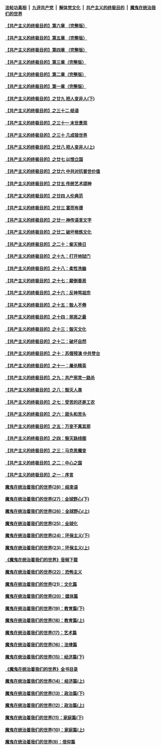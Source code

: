 ####  [法轮功真相](../../../../basic/blob/master/README.md?t=05301401) &nbsp;|&nbsp; [九评共产党](../../../../9ping.md/blob/master/README.md?t=05301401) &nbsp;|&nbsp; [解体党文化](../../../../jtdwh.md/blob/master/README.md?t=05301401)  &nbsp;|&nbsp; [共产主义的终极目的](../../../../gczydzjmd.md/blob/master/README.md?t=05301401) &nbsp;|&nbsp; [魔鬼在统治我们的世界](../../../../mgztzwmdsj.md/blob/master/README.md?t=05301401) 

#### [【共产主义的终极目的】第六章 （完整版）](../pages/nsc422/n11428913.md?t=05301401) 

#### [【共产主义的终极目的】第五章 （完整版）](../pages/nsc422/n11428912.md?t=05301401) 

#### [【共产主义的终极目的】第四章 （完整版）](../pages/nsc422/n11428907.md?t=05301401) 

#### [【共产主义的终极目的】第三章（完整版）](../pages/nsc422/n11428848.md?t=05301401) 

#### [【共产主义的终极目的】第二章（完整版）](../pages/nsc422/n11428831.md?t=05301401) 

#### [【共产主义的终极目的】第一章（完整版）](../pages/nsc422/n11417651.md?t=05301401) 

#### [【共产主义的终极目的】之廿九 把人变非人(下)](../pages/nsc422/n11344140.md?t=05301401) 

#### [【共产主义的终极目的】之三十二 结语](../pages/nsc422/n11360535.md?t=05301401) 

#### [【共产主义的终极目的】之三十一 末世景观](../pages/nsc422/n11351129.md?t=05301401) 

#### [【共产主义的终极目的】之三十 几成狼世界](../pages/nsc422/n11348280.md?t=05301401) 

#### [【共产主义的终极目的】之廿八 把人变非人(上)](../pages/nsc422/n11340492.md?t=05301401) 

#### [【共产主义的终极目的】之廿七 以恨立国](../pages/nsc422/n11336944.md?t=05301401) 

#### [【共产主义的终极目的】之廿六 中共对抗普世价值](../pages/nsc422/n11324785.md?t=05301401) 

#### [【共产主义的终极目的】之廿五 传统艺术颂神](../pages/nsc422/n11296396.md?t=05301401) 

#### [【共产主义的终极目的】之廿四 人伦典范](../pages/nsc422/n11296397.md?t=05301401) 

#### [【共产主义的终极目的】之廿三 富而有德](../pages/nsc422/n11283598.md?t=05301401) 

#### [【共产主义的终极目的】之廿一 神传语言文字](../pages/nsc422/n11263265.md?t=05301401) 

#### [【共产主义的终极目的】之廿二 破坏修炼文化](../pages/nsc422/n11245728.md?t=05301401) 

#### [【共产主义的终极目的】之二十：偷天换日](../pages/nsc422/n11238846.md?t=05301401) 

#### [【共产主义的终极目的】之十九：打开地狱门](../pages/nsc422/n11206376.md?t=05301401) 

#### [【共产主义的终极目的】之十八：柔性洗脑](../pages/nsc422/n11199994.md?t=05301401) 

#### [【共产主义的终极目的】之十七：颠倒善恶](../pages/nsc422/n11179782.md?t=05301401) 

#### [【共产主义的终极目的】之十六：反神骂祖宗](../pages/nsc422/n11166798.md?t=05301401) 

#### [【共产主义的终极目的】之十五：毁人不倦](../pages/nsc422/n11166792.md?t=05301401) 

#### [【共产主义的终极目的】之十四：邪恶之最](../pages/nsc422/n11150249.md?t=05301401) 

#### [【共产主义的终极目的】之十三：毁灭文化](../pages/nsc422/n11135227.md?t=05301401) 

#### [【共产主义的终极目的】之十二：破坏自然](../pages/nsc422/n11135214.md?t=05301401) 

#### [【共产主义的终极目的】之十：苏俄预演 中共登台](../pages/nsc422/n11118424.md?t=05301401) 

#### [【共产主义的终极目的】之十一：屠杀精英](../pages/nsc422/n11118442.md?t=05301401) 

#### [【共产主义的终极目的】之九：共产邪灵一路杀](../pages/nsc422/n11114139.md?t=05301401) 

#### [【共产主义的终极目的】之八：毁灭人类](../pages/nsc422/n11108503.md?t=05301401) 

#### [【共产主义的终极目的】之七：受苦的还是工农](../pages/nsc422/n11101809.md?t=05301401) 

#### [【共产主义的终极目的】之六：甜头和苦头](../pages/nsc422/n11096971.md?t=05301401) 

#### [【共产主义的终极目的】之五：万变不离其邪](../pages/nsc422/n11091285.md?t=05301401) 

#### [【共产主义的终极目的】之四：毁灭路线图](../pages/nsc422/n11086284.md?t=05301401) 

#### [【共产主义的终极目的】之三：马克思魔变](../pages/nsc422/n11061941.md?t=05301401) 

#### [【共产主义的终极目的】之二：中心之国](../pages/nsc422/n11047728.md?t=05301401) 

#### [【共产主义的终极目的】之一：序言](../pages/nsc422/n11086077.md?t=05301401) 

#### [魔鬼在统治着我们的世界(28)：结束语](../pages/nsc422/n10936246.md?t=05301401) 

#### [魔鬼在统治着我们的世界(27)：全球野心(下)](../pages/nsc422/n10928319.md?t=05301401) 

#### [魔鬼在统治着我们的世界(26)：全球野心(上)](../pages/nsc422/n10900318.md?t=05301401) 

#### [魔鬼在统治着我们的世界(25)：全球化](../pages/nsc422/n10788205.md?t=05301401) 

#### [魔鬼在统治着我们的世界(24)：环保主义(下)](../pages/nsc422/n10695307.md?t=05301401) 

#### [魔鬼在统治着我们的世界(23)：环保主义(上)](../pages/nsc422/n10688613.md?t=05301401) 

#### [《魔鬼在统治着我们的世界》音频下载](../pages/nsc422/n10635553.md?t=05301401) 

#### [魔鬼在统治着我们的世界(22)：恐怖主义](../pages/nsc422/n10614727.md?t=05301401) 

#### [魔鬼在统治着我们的世界(21)：文化篇](../pages/nsc422/n10597706.md?t=05301401) 

#### [魔鬼在统治着我们的世界(20)：媒体篇](../pages/nsc422/n10586579.md?t=05301401) 

#### [魔鬼在统治着我们的世界(19)：教育篇(下)](../pages/nsc422/n10564808.md?t=05301401) 

#### [魔鬼在统治着我们的世界(18)：教育篇(上)](../pages/nsc422/n10526970.md?t=05301401) 

#### [魔鬼在统治着我们的世界(17)：艺术篇](../pages/nsc422/n10499093.md?t=05301401) 

#### [魔鬼在统治着我们的世界(16)：法律篇](../pages/nsc422/n10485969.md?t=05301401) 

#### [魔鬼在统治着我们的世界(15)：经济篇(下)](../pages/nsc422/n10469975.md?t=05301401) 

#### [《魔鬼在统治着我们的世界》全书目录](../pages/nsc422/n10464261.md?t=05301401) 

#### [魔鬼在统治着我们的世界(14)：经济篇(上)](../pages/nsc422/n10457370.md?t=05301401) 

#### [魔鬼在统治着我们的世界(13)：政治篇(下)](../pages/nsc422/n10448270.md?t=05301401) 

#### [魔鬼在统治着我们的世界(12)：政治篇(上)](../pages/nsc422/n10444576.md?t=05301401) 

#### [魔鬼在统治着我们的世界(11)：家庭篇(下)](../pages/nsc422/n10440961.md?t=05301401) 

#### [魔鬼在统治着我们的世界(10)：家庭篇(上)](../pages/nsc422/n10435448.md?t=05301401) 

#### [魔鬼在统治着我们的世界(9)：信仰篇](../pages/nsc422/n10432159.md?t=05301401) 

